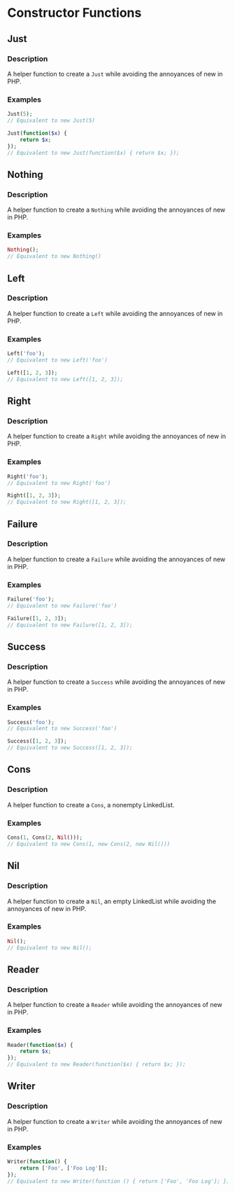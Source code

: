 # Constructor Functions

## Just
### Description
A helper function to create a `Just` while avoiding the annoyances of
new in PHP.
### Examples
```php
Just(5);
// Equivalent to new Just(5)

Just(function($x) {
    return $x;
});
// Equivalent to new Just(function($x) { return $x; });
```

## Nothing
### Description
A helper function to create a `Nothing` while avoiding the annoyances of
new in PHP.
### Examples
```php
Nothing();
// Equivalent to new Nothing()
```

## Left
### Description
A helper function to create a `Left` while avoiding the annoyances of
new in PHP.
### Examples
```php
Left('foo');
// Equivalent to new Left('foo')

Left([1, 2, 3]);
// Equivalent to new Left([1, 2, 3]);
```

## Right
### Description
A helper function to create a `Right` while avoiding the annoyances of
new in PHP.
### Examples
```php
Right('foo');
// Equivalent to new Right('foo')

Right([1, 2, 3]);
// Equivalent to new Right([1, 2, 3]);
```

## Failure
### Description
A helper function to create a `Failure` while avoiding the annoyances of
new in PHP.
### Examples
```php
Failure('foo');
// Equivalent to new Failure('foo')

Failure([1, 2, 3]);
// Equivalent to new Failure([1, 2, 3]);
```

## Success
### Description
A helper function to create a `Success` while avoiding the annoyances of
new in PHP.
### Examples
```php
Success('foo');
// Equivalent to new Success('foo')

Success([1, 2, 3]);
// Equivalent to new Success([1, 2, 3]);
```

## Cons
### Description
A helper function to create a `Cons`, a nonempty LinkedList.
### Examples
```php
Cons(1, Cons(2, Nil()));
// Equivalent to new Cons(1, new Cons(2, new Nil()))
```

## Nil
### Description
A helper function to create a `Nil`, an empty LinkedList while avoiding
the annoyances of new in PHP.
### Examples
```php
Nil();
// Equivalent to new Nil();
```

## Reader
### Description
A helper function to create a `Reader` while avoiding the annoyances of
new in PHP.
### Examples
```php
Reader(function($x) {
    return $x;
});
// Equivalent to new Reader(function($x) { return $x; });
```

## Writer
### Description
A helper function to create a `Writer` while avoiding the annoyances of
new in PHP.
### Examples
```php
Writer(function() {
    return ['Foo', ['Foo Log']];
});
// Equivalent to new Writer(function () { return ['Foo', 'Foo Log']; });
```
